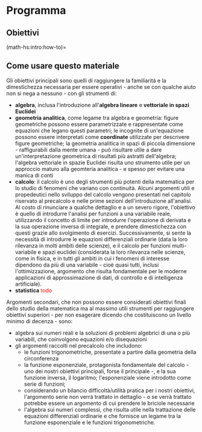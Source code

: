 
# Programma

## Obiettivi



<!--
La presentazione degli argomenti cerca di seguire lo sviluppo storico degli argomenti, provando a cucire un filo tra poche ma fondamentali pubblicazioni.

In particolare, le parti sulla geometria analitica, il precalcolo e il calcolo vanno intese come conseguenti sia dal punto di vista logico sia dal punto di vista storico/cronologico:
- **geometria analtica**, Cartesio e la *Geometeria*, come introduzione al Discorso sul Metodo
- **precalcolo**, Eulero e l'*Introductio*
- **calcolo**, come inizialmente formulato da Newton e Leibniz e formalizzato nel secolo successivo 
-->

(math-hs:intro:how-to)=
## Come usare questo materiale

Gli obiettivi principali sono quelli di raggiungere la familiarità e la dimestichezza necessaria per essere operativi - anche se con qualche aiuto non si nega a nessuno - con gli strumenti di:

- **algebra**, inclusa l'introduzione all'**algebra lineare** e **vettoriale in spazi Euclidei**
- **geometria analitica**, come legame tra algebra e geometria: figure geometriche possono essere parametrizzate e rappresentate come equazioni che legano questi parametri; le incognite di un'equazione possono essere interpretati come **coordinate** utilizzate per descrivere figure geometriche; la geometria analitica in spazi di piccola dimensione - raffigurabili dalla mente umana - può risultare utile a dare un'interpretazione geometrica di risultati più astratti dell'algebra; l'algebra vettoriale in spazie Euclidei risulta uno strumento utile per un approccio maturo alla geomteria analitica - e spesso per evitare una manica di conti
- **calcolo**: il calcolo è uno degli strumenti più potenti della matematica per lo studio di fenomeni che variano con continuità. Alcuni argomenti utili e propedeutici nello sviluppo del calcolo vengono presentati nel capitolo riservato al precalcolo e nelle prime sezioni dell'introduzione all'analisi. Al costo di rinunciare a qualche dettaglio e a un severo rigore, l'obiettivo è quello di introdurre l'analisi per funzioni a una variabile reale, utilizzando il concetto di limite per introdurre l'operazione di derivata e la sua operazione inversa di integrale, e prendere dimestichezza con questi grazie allo svolgimento di esercizi. Successivamente, si sente la necessità di introdurre le equazioni differenziali ordinarie (data la loro rilevanza in molti ambiti delle scienze), e il calcolo per funzioni multi-variabile e spazi euclidei (considerata la loro rilevanza nelle scienze, come in fisica, e in tutti gli ambiti in cui i fenomeni di interesse dipendono da più di una variabile - cioè quasi tutti, inclusi l'ottimizzazione, argomento che risulta fondamentale per le moderne applicazioni di approssimazione di dati, di controllo e di intelligenza artificiale).
- **statistica** <span style="color:red">todo</span>

Argomenti secondari, che non possono essere considerati obiettivi finali dello studio della matematica ma al massimo utili strumenti per raggiungere obiettivi superiori - per non esagerare dicendo che costituiscono un livello minimo di decenza - sono:
- algebra sui numeri reali e la soluzioni di problemi algebrici di una o più variabili, che coinvolgono equazioni e/o disequazioni
- gli argomenti raccolti nel precalcolo che includono:
  - le funzioni trigonometriche, presentate a partire dalla geometria della circonferenza
  - la funzione esponenziale, protagonista fondamentale del calcolo - uno dei nostri obiettivi principali, forse il principale -, e la sua funzione inversa, il logaritmo; l'esponenziale viene introdotto come serie di funzioni;
  - considerando un bilancio difficoltà/utilità pratica per i nostri obiettivi, l'argomento serie non verrà trattato in dettaglio - o se verrà trattato potrebbe essere un argomento di cui prendere le briciole necessarie
  - l'algebra sui numeri complessi, che risulta utile nella trattazione delle equazioni differenziali ordinarie e che fornisce un legame tra la funzione esponenziale e le funzioni trigonometriche.


<!--
L'obiettivo principale è l'acquisizione di familiarità e dimestichezza con gli argomenti di:
- calcolo
- statistica
-->

<!--
Per raggiungere gli obiettivi...

Ordine degli argomenti (sostituire con un grafico delle dipendenze?)
- trigonometria
- geometria analitica
  - prerequisiti:
    - trigonometria: trasformazione coordinate (rotazione), rappresentazione in coordinate non cartesiane (polari, cilindriche, sferiche,...)
- calcolo
- numeri complessi
- equazioni differenziali
-->
